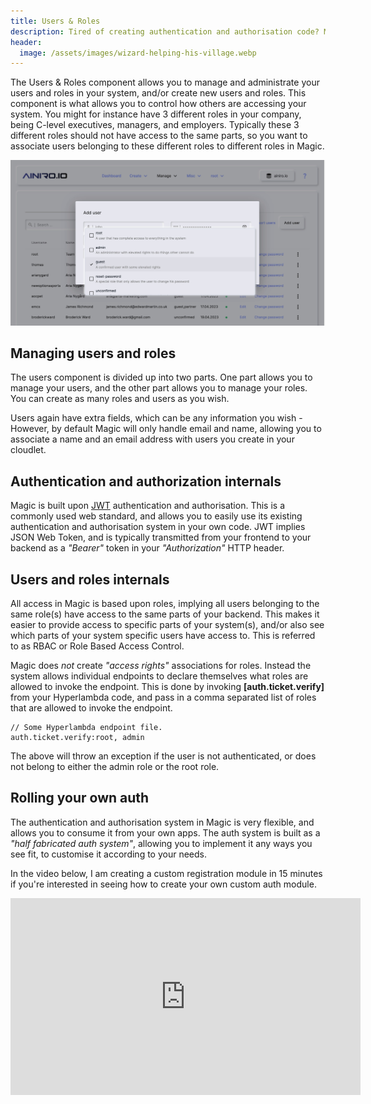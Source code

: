 ```yaml
---
title: Users & Roles
description: Tired of creating authentication and authorisation code? Magic contains both of these constructs out of the box, allowing you to use Magic's existing HTTP endpoints to authenticate your users.
header:
  image: /assets/images/wizard-helping-his-village.webp
---
```


The Users & Roles component allows you to manage and administrate your users and roles in your system, and/or
create new users and roles. This component
is what allows you to control how others are accessing your system. You might for instance have 3 different roles
in your company, being C-level executives, managers, and employers. Typically these 3 different roles should not
have access to the same parts, so you want to associate users belonging to these different roles to different
roles in Magic.

![Users and roles administration in Magic](/images/auth.jpg)

## Managing users and roles

The users component is divided up into two parts. One part allows you to manage your users, and the other
part allows you to manage your roles. You can create as many roles and users as you wish.

Users again have extra fields, which can be any information you wish - However, by default Magic will only
handle email and name, allowing you to associate a name and an email address with users you create in your
cloudlet.

## Authentication and authorization internals

Magic is built upon [JWT](https://jwt.io) authentication and authorisation. This is a commonly used web standard, and allows
you to easily use its existing authentication and authorisation system in your own code. JWT implies JSON Web Token,
and is typically transmitted from your frontend to your backend as a _"Bearer"_ token in your _"Authorization"_ HTTP header.

## Users and roles internals

All access in Magic is based upon roles, implying all users belonging to the same role(s)
have access to the same parts of your backend. This makes it easier to provide access to specific parts
of your system(s), and/or also see which parts of your system specific users have access to. This is referred
to as RBAC or Role Based Access Control.

Magic does _not_ create _"access rights"_ associations for roles. Instead the system allows individual
endpoints to declare themselves what roles are allowed to invoke the endpoint. This is done by invoking
**[auth.ticket.verify]** from your Hyperlambda code, and pass in a comma separated list of roles that are
allowed to invoke the endpoint.

```
// Some Hyperlambda endpoint file.
auth.ticket.verify:root, admin
```

The above will throw an exception if the user is not authenticated, or does not belong to either the admin
role or the root role.

## Rolling your own auth

The authentication and authorisation system in Magic is very flexible, and allows you to consume it from
your own apps. The auth system is built as a _"half fabricated auth system"_, allowing you to implement it
any ways you see fit, to customise it according to your needs.

In the video below, I am creating a custom registration module in 15 minutes if you're interested in seeing
how to create your own custom auth module.

<iframe style="margin-left: auto; margin-right: auto; width: 560px; max-with: 100%; display: block;" width="560" height="315" src="https://www.youtube.com/embed/Ntunzh-DdaY" frameborder="0" allow="autoplay; encrypted-media" allowfullscreen></iframe>

